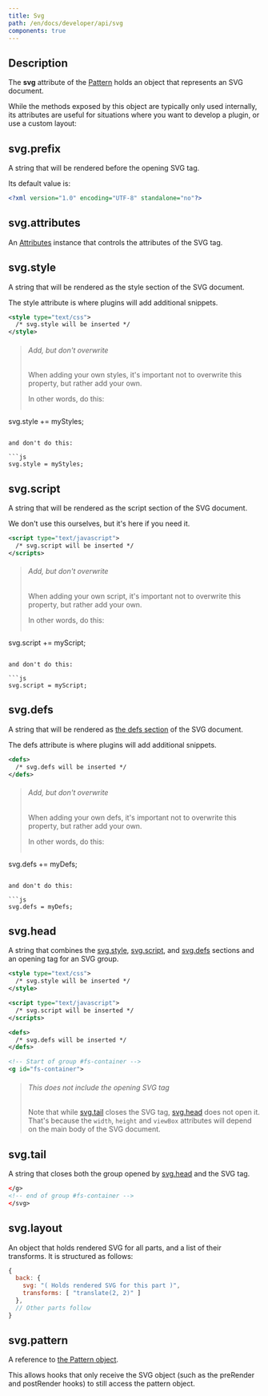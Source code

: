 ```yaml
---
title: Svg
path: /en/docs/developer/api/svg
components: true
---
```


## Description

The **svg** attribute of the [Pattern](/en/docs/developer/api/pattern) holds an object that represents an SVG document.

While the methods exposed by this object are typically only used internally, its attributes are useful for situations where you want to develop a plugin, or use a custom layout:

## svg.prefix

A string that will be rendered before the opening SVG tag.

Its default value is:

```svg
<?xml version="1.0" encoding="UTF-8" standalone="no"?>
```

## svg.attributes

An [Attributes](/en/docs/developer/api/attributes) instance that controls the attributes of the SVG tag.

## svg.style

A string that will be rendered as the style section of the SVG document.

The style attribute is where plugins will add additional snippets.

```svg
<style type="text/css">
  /* svg.style will be inserted */
</style>
```

> ###### Add, but don't overwrite
> 
> When adding your own styles, it's important not to overwrite this property, but rather add your own.
> 
> In other words, do this:
> 
> ```js
svg.style += myStyles;
```

and don't do this:

```js
svg.style = myStyles;
```

## svg.script

A string that will be rendered as the script section of the SVG document.

We don't use this ourselves, but it's here if you need it.

```svg
<script type="text/javascript">
  /* svg.script will be inserted */
</scripts>
```

> ###### Add, but don't overwrite
> 
> When adding your own script, it's important not to overwrite this property, but rather add your own.
> 
> In other words, do this:
> 
> ```js
svg.script += myScript;
```

and don't do this:

```js
svg.script = myScript;
```

## svg.defs

A string that will be rendered as [the defs section](https://developer.mozilla.org/en-US/docs/Web/SVG/Element/defs) of the SVG document.

The defs attribute is where plugins will add additional snippets.

```svg
<defs>
  /* svg.defs will be inserted */
</defs>
```

> ###### Add, but don't overwrite
> 
> When adding your own defs, it's important not to overwrite this property, but rather add your own.
> 
> In other words, do this:
> 
> ```js
svg.defs += myDefs;
```

and don't do this:

```js
svg.defs = myDefs;
```

## svg.head

A string that combines the [svg.style](#svgstyle), [svg.script](#svgscript), and [svg.defs](#svgdefs) sections and an opening tag for an SVG group.

```svg
<style type="text/css">
  /* svg.style will be inserted */
</style>

<script type="text/javascript">
  /* svg.script will be inserted */
</scripts>

<defs>
  /* svg.defs will be inserted */
</defs>

<!-- Start of group #fs-container -->
<g id="fs-container">
```

> ###### This does not include the opening SVG tag
> 
> Note that while [svg.tail](#svgtail) closes the SVG tag, [svg.head](#svghead) does not open it. That's because the `width`, `height` and `viewBox` attributes will depend on the main body of the SVG document.

## svg.tail

A string that closes both the group opened by [svg.head](#svghead) and the SVG tag.

```svg
</g>
<!-- end of group #fs-container -->
</svg>
```

## svg.layout

An object that holds rendered SVG for all parts, and a list of their transforms. It is structured as follows:

```js
{
  back: {
    svg: "( Holds rendered SVG for this part )",
    transforms: [ "translate(2, 2)" ]
  },
  // Other parts follow
}
```

## svg.pattern

A reference to [the Pattern object]("/en/docs/developer/api/pattern).

This allows hooks that only receive the SVG object (such as the preRender and postRender hooks) to still access the pattern object.